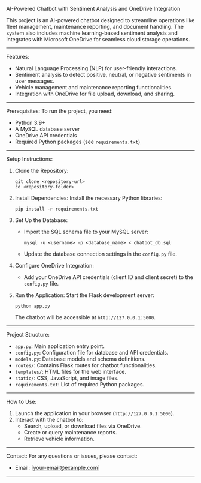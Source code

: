 AI-Powered Chatbot with Sentiment Analysis and OneDrive Integration

This project is an AI-powered chatbot designed to streamline operations like fleet management, maintenance reporting, and document handling. The system also includes machine learning-based sentiment analysis and integrates with Microsoft OneDrive for seamless cloud storage operations.

---

Features:
- Natural Language Processing (NLP) for user-friendly interactions.
- Sentiment analysis to detect positive, neutral, or negative sentiments in user messages.
- Vehicle management and maintenance reporting functionalities.
- Integration with OneDrive for file upload, download, and sharing.

---

Prerequisites:
To run the project, you need:
- Python 3.9+
- A MySQL database server
- OneDrive API credentials
- Required Python packages (see `requirements.txt`)

---

Setup Instructions:

1. Clone the Repository:
   ```
   git clone <repository-url>
   cd <repository-folder>
   ```

2. Install Dependencies:
   Install the necessary Python libraries:
   ```
   pip install -r requirements.txt
   ```

3. Set Up the Database:
   - Import the SQL schema file to your MySQL server:
     ```
     mysql -u <username> -p <database_name> < chatbot_db.sql
     ```
   - Update the database connection settings in the `config.py` file.

4. Configure OneDrive Integration:
   - Add your OneDrive API credentials (client ID and client secret) to the `config.py` file.

5. Run the Application:
   Start the Flask development server:
   ```
   python app.py
   ```
   The chatbot will be accessible at `http://127.0.0.1:5000`.

---

Project Structure:
- `app.py`: Main application entry point.
- `config.py`: Configuration file for database and API credentials.
- `models.py`: Database models and schema definitions.
- `routes/`: Contains Flask routes for chatbot functionalities.
- `templates/`: HTML files for the web interface.
- `static/`: CSS, JavaScript, and image files.
- `requirements.txt`: List of required Python packages.

---

How to Use:
1. Launch the application in your browser (`http://127.0.0.1:5000`).
2. Interact with the chatbot to:
   - Search, upload, or download files via OneDrive.
   - Create or query maintenance reports.
   - Retrieve vehicle information.

---

Contact:
For any questions or issues, please contact:
- Email: [your-email@example.com]

---
